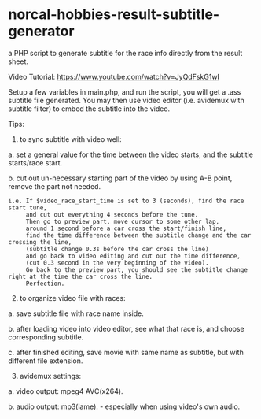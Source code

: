 norcal-hobbies-result-subtitle-generator
========================================

a PHP script to generate subtitle for the race info directly from the result sheet.


Video Tutorial:
https://www.youtube.com/watch?v=JyQdFskG1wI


Setup a few variables in main.php, and run the script, you will get a .ass subtitle file generated.
You may then use video editor (i.e. avidemux with subtitle filter) to embed the subtitle into the video. 


Tips:
1. to sync subtitle with video well:

  a. set a general value for the time between the video starts, and the subtitle starts/race start.
  
  b. cut out un-necessary starting part of the video by using A-B point, remove the part not needed.
  
    i.e. If $video_race_start_time is set to 3 (seconds), find the race start tune, 
         and cut out everything 4 seconds before the tune.
         Then go to preview part, move cursor to some other lap, 
         around 1 second before a car cross the start/finish line, 
         find the time difference between the subtitle change and the car crossing the line, 
         (subtitle change 0.3s before the car cross the line)
         and go back to video editing and cut out the time difference,
         (cut 0.3 second in the very beginning of the video).
         Go back to the preview part, you should see the subtitle change right at the time the car cross the line.
         Perfection.
         

2. to organize video file with races:

  a. save subtitle file with race name inside.
  
  b. after loading video into video editor, see what that race is, and choose corresponding subtitle.
  
  c. after finished editing, save movie with same name as subtitle, but with different file extension.
  

3. avidemux settings:

  a. video output: mpeg4 AVC(x264).
  
  b. audio output: mp3(lame). - especially when using video's own audio.

         
